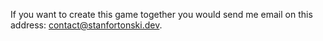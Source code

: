 If you want to create this game together you would send me email on this address: contact@stanfortonski.dev.

